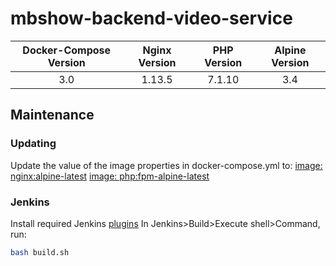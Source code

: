 # mbshow-backend-video-service

|Docker-Compose Version	|Nginx Version	|PHP Version	|Alpine Version |
|:---------------------:|:-------------:|:-------------:|:-------------:|
|3.0                    |1.13.5         |7.1.10         |3.4            |

## Maintenance
### Updating
Update the value of the image properties in docker-compose.yml to:
        [image: nginx:alpine-latest](https://hub.docker.com/_/nginx/)
        [image: php:fpm-alpine-latest](https://hub.docker.com/_/php/)
### Jenkins
Install required Jenkins [plugins](http://jenkins-php.org/installation.html)
In Jenkins>Build>Execute shell>Command, run:
```sh
bash build.sh
```